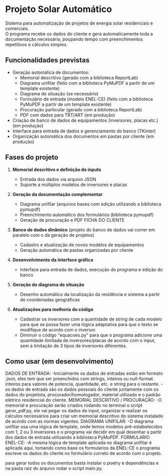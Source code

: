 # Projeto Solar Automático

Sistema para automatização de projetos de energia solar residenciais e comerciais.  
O programa recebe os dados do cliente e gera automaticamente toda a documentação necessária, poupando tempo com preenchimentos repetitivos e cálculos simples.

## Funcionalidades previstas

- Geração automática de documentos:  
  - Memorial descritivo  (gerado com a biblioteca ReportLab)
  - Diagrama unifilar  (feito com a biblioteca PyMuPDF a partir de um template existente)
  - Diagrama de situação (se necessário)  
  - Formulário de entrada (modelo ENEL-CE)  (feito com a biblioteca PyMuPDF a partir de um template existente)
  - Procuração particular  (gerado com a biblioteca ReportLab)
  - PDF com dados para TRT/ART  (em produção)
- Criação de banco de dados de equipamentos (inversores, placas etc.)  (em produção)
- Interface para entrada de dados e gerenciamento do banco  (TKinter)
- Organização automática dos documentos em pastas por cliente  (em produção)

## Fases do projeto

1. **Memorial descritivo e definição de inputs**  
   - Entrada dos dados via arquivo JSON  
   - Suporte a múltiplos modelos de inversores e placas  

2. **Geração da documentação complementar**  
   - Diagrama unifilar  (arquivos bases com edição utilizando a biblioteca pymupdf)
   - Preenchimento automático dos formulários  (biblioteca pymupdf)
   - Geração de procuração e PDF FICHA DO CLIENTE  

3. **Banco de dados dinâmico**  (projeto do banco de dados vai correr em paralelo com o da geração de projetos)
   - Cadastro e atualização de novos modelos de equipamentos  
   - Geração automática de pastas organizadas por cliente  

4. **Desenvolvimento da interface gráfica**  
   - Interface para entrada de dados, execução do programa e edição do banco  

5. **Geração do diagrama de situação**  
   - Desenho automático da localização da residência e sistema a partir de coordenadas geográficas  

6. **Atualizações para melhoria do código**
   - Cadastrar os inversores com a quantidade de string de cada modelo para que se possa fazer uma lógica adaptativa para que o texto se modifique de acordo com o inversor.
   - Diminuir o código "equacoes.py" para que o programa adicione uma quantidade ilimitada de inversores/placas de acordo com o input, sem a limitação de 3 tipos de inversores diferentes. 

## Como usar (em desenvolvimento)
 DADOS DE ENTRADA:
 -Inicialmente os dados de entradas estão em formato .json, eles tem que ser preenchidos com strings, inteiros ou null-format. inteiros para valores de potencia, quantidade, etc. e string para o restante.
 -os dados de entrada são os dados pessoais do cliente juntamente com os dados do projetista, procurador/homologador, material utilizado e o padrão elétrico residencial do cliente.
 MEMORIAL DESCRITIVO / PROCURAÇÃO:
 -O memorial e procuração serão criados rodando no terminal o script gerar_pdf.py, ele vai pegar os dados de input, organizar e realizar os cálculos necessários para criar um memorial descritivo do sistema instalado
 de acordo com as normas vigentes.
 DIAGRAMA UNIFILAR:
 -O diagrama unifilar usa uma lógica de template, onde temos modelos pré-estabelecidos com 1, 2 ou 3 inversores e o programa vai decidir em qual desenhar a partir dos dados de entrada utilizando a biblioteca PyMuPDF.
 FORMULARIO ENEL-CE:
 -A mesma lógica de template aplicada no diagrama unifilar é aplicada aqui, tomando como base os formularios da ENEL-CE o programa escreve os dados do cliente no formulário correto de acordo com o projeto.

 para gerar todos os documentos basta instalar o poetry e dependências e na pasta raiz do arquivo rodar o script main.py.

 
